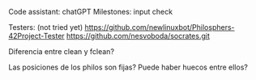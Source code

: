 Code assistant: chatGPT
Milestones: input check

Testers: (not tried yet)
https://github.com/newlinuxbot/Philosphers-42Project-Tester
https://github.com/nesvoboda/socrates.git

Diferencia entre clean y fclean?

Las posiciones de los philos son fijas? Puede haber huecos entre ellos?
